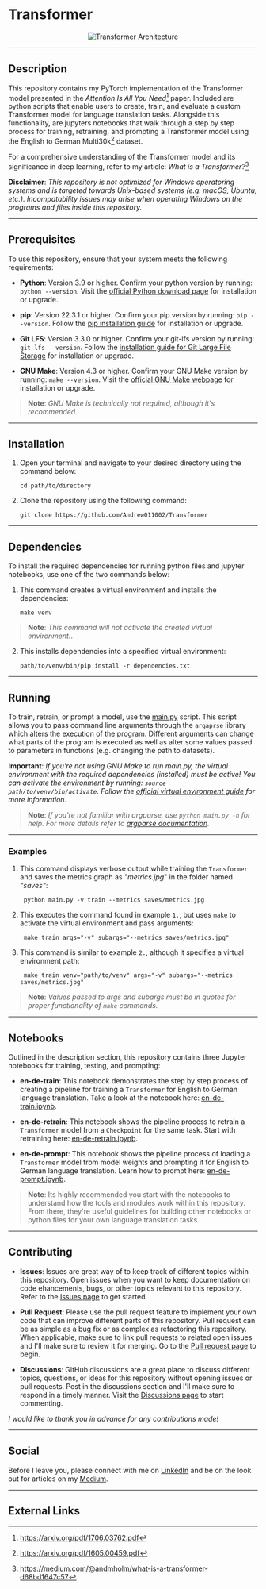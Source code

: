# Transformer

<p align="center">
  <img src="https://github.com/andrew-m-holmes/transformer/blob/main/architecture.jpg" alt="Transformer Architecture">
</p>

---

## Description

This repository contains my PyTorch implementation of the Transformer model presented in the _Attention Is All You Need_[^1] paper. Included are python scripts that enable users to create, train, and evaluate a custom Transformer model for language translation tasks. Alongside this functionality, are jupyters notebooks that walk through a step by step process for training, retraining, and prompting a Transformer model using the English to German Multi30k[^2] dataset.

For a comprehensive understanding of the Transformer model and its significance in deep learning, refer to my article: _What is a Transformer?_[^3]

__Disclaimer__: _This repository is not optimized for Windows operatoring systems and is targeted towards Unix-based systems (e.g. macOS, Ubuntu, etc.). Incompatability issues may arise when operating Windows on the programs and files inside this repository._

---

## Prerequisites

To use this repository, ensure that your system meets the following requirements:

- **Python**: Version 3.9 or higher. Confirm your python version by running: `python --version`. Visit the [official Python download page](https://www.python.org/downloads/) for installation or upgrade.

- **pip**: Version 22.3.1 or higher. Confirm your pip version by running: `pip --version`. Follow the [pip installation guide](https://pip.pypa.io/en/stable/installation/) for installation or upgrade.

- **Git LFS**: Version 3.3.0 or higher. Confirm your git-lfs version by running: `git lfs --version`. Follow the [installation guide for Git Large File Storage](https://git-lfs.com/) for installation or upgrade.

- **GNU Make**: Version 4.3 or higher. Confirm your GNU Make version by running: `make --version`. Visit the [official GNU Make webpage](https://www.gnu.org/software/make/) for installation or upgrade.

> **Note**: _GNU Make is technically not required, although it's recommended._
  
---

## Installation

1. Open your terminal and navigate to your desired directory using the command below:
   
    ```
    cd path/to/directory
    ```

2. Clone the repository using the following command:
   
    ```
    git clone https://github.com/Andrew011002/Transformer
    ```

---

## Dependencies

To install the required dependencies for running python files and jupyter notebooks, use one of the two commands below:

1. This command creates a virtual environment and installs the dependencies:
   
    ```
    make venv
    ```
    
  > **Note**: _This command will not activate the created virtual environment._.

2. This installs dependencies into a specified virtual environment:
   
    ```
    path/to/venv/bin/pip install -r dependencies.txt
    ```

---

## Running

To train, retrain, or prompt a model, use the [main.py](https://github.com/Andrew011002/Transformer/blob/master/main.py) script. This script allows you to pass command line arguments through the `argaprse` library which alters the execution of the program. Different arguments can change what parts of the program is executed as well as alter some values passed to parameters in functions (e.g. changing the path to datasets).   

**Important**: _If you're not using GNU Make to run main.py, the virtual environment with the required dependencies (installed) must be active! You can activate the environment by running: `source path/to/venv/bin/activate`. Follow the [official virtual environment guide](https://docs.python.org/3/library/venv.html) for more information._

> **Note**: _If you're not familiar with argparse, use `python main.py -h` for help. For more details refer to [argparse documentation](https://docs.python.org/3/library/argparse.html)._

---

### Examples

1. This command displays verbose output while training the `Transformer` and saves the metrics graph as _"metrics.jpg_" in the folder named _"saves"_:

   ```
    python main.py -v train --metrics saves/metrics.jpg
     ```

2. This executes the command found in example `1.`, but uses `make` to activate the virtual environment and pass arguments:
   
   ```
    make train args="-v" subargs="--metrics saves/metrics.jpg"
    ```

3. This command is similar to example `2.`, although it specifies a virtual environment path:
   
   ```
    make train venv="path/to/venv" args="-v" subargs="--metrics saves/metrics.jpg"
    ```
   
> **Note**: _Values passed to args and subargs must be in quotes for proper functionality of `make` commands._

---

## Notebooks

Outlined in the description section, this repository contains three Jupyter notebooks for training, testing, and prompting:

- **en-de-train**: This notebook demonstrates the step by step process of creating a pipeline for training a `Transformer` for English to German language translation. Take a look at the notebook here: [en-de-train.ipynb](https://github.com/Andrew011002/Transformer/blob/master/en-de-train.ipynb).

- **en-de-retrain**: This notebook shows the pipeline process to retrain a `Transformer` model from a `Checkpoint` for the same task. Start with retraining here: [en-de-retrain.ipynb](https://github.com/Andrew011002/Transformer/blob/master/en-de-retrain.ipynb).

- **en-de-prompt**: This notebook shows the pipeline process of loading a `Transformer` model from model weights and prompting it for English to German language translation. Learn how to prompt here: [en-de-prompt.ipynb](https://github.com/Andrew011002/Transformer/blob/master/en-de-prompt.ipynb).

> **Note**: Its highly recommended you start with the notebooks to understand how the tools and modules work within this repository. From there, they're useful guidelines for building other notebooks or python files for your own language translation tasks. 

---

## Contributing

- **Issues**: Issues are great way of to keep track of different topics within this repository. Open issues when you want to keep documentation on code ehancements, bugs, or other topics relevant to this repository. Refer to the [Issues page](https://github.com/Andrew011002/Transformer/issues) to get started.
  
- **Pull Request**: Please use the pull request feature to implement your own code that can improve different parts of this repository. Pull request can be as simple as a bug fix or as complex as refactoring this repository. When applicable, make sure to link pull requests to related open issues and I'll make sure to review it for merging. Go to the [Pull request page](https://github.com/Andrew011002/Transformer/pulls) to begin.
  
- **Discussions**: GitHub discussions are a great place to discuss different topics, questions, or ideas for this repository without opening issues or pull requests. Post in the discussions section and I'll make sure to respond in a timely manner. Visit the [Discussions page](https://github.com/Andrew011002/Transformer/discussions/1) to start commenting.

_I would like to thank you in advance for any contributions made!_

---

## Social

Before I leave you, please connect with me on [LinkedIn](https://www.linkedin.com/in/andrewmicholmes/) and be on the look out for articles on my [Medium](https://medium.com/@andmholm).

--- 

## External Links
[^1]: https://arxiv.org/pdf/1706.03762.pdf  

[^2]: https://arxiv.org/pdf/1605.00459.pdf 

[^3]: https://medium.com/@andmholm/what-is-a-transformer-d68bd1647c57

